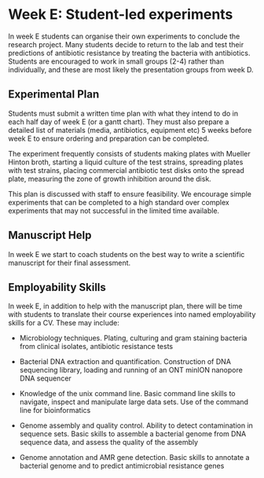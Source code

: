 # Week E: Student-led experiments

In week E students can organise their own experiments to conclude the research project. Many students decide to return to the lab and test their predictions of antibiotic resistance by treating the bacteria with antibiotics. Students are encouraged to work in small groups (2-4) rather than individually, and these are most likely the presentation groups from week D.

## Experimental Plan

Students must submit a written time plan with what they intend to do in each half day of week E (or a gantt chart). They must also prepare a detailed list of materials (media, antibiotics, equipment etc) 5 weeks before week E to ensure ordering and preparation can be completed.

The experiment frequently consists of students making plates with Mueller Hinton broth, starting a liquid culture of the test strains, spreading plates with test strains, placing commercial antibiotic test disks onto the spread plate, measuring the zone of growth inhibition around the disk.

This plan is discussed with staff to ensure feasibility. We encourage simple experiments that can be completed to a high standard over complex experiments that may not successful in the limited time available.

## Manuscript Help

In week E we start to coach students on the best way to write a scientific manuscript for their final assessment.

## Employability Skills

In week E, in addition to help with the manuscript plan, there will be time with students to translate their course experiences into named employability skills for a CV. These may include:

- Microbiology techniques. Plating, culturing and gram staining bacteria from clinical isolates, antibiotic resistance tests

- Bacterial DNA extraction and quantification. Construction of DNA sequencing library, loading and running of an ONT minION nanopore DNA sequencer

- Knowledge of the unix command line. Basic command line skills to navigate, inspect and manipulate large data sets. Use of the command line for bioinformatics

- Genome assembly and quality control. Ability to detect contamination in sequence sets. Basic skills to assemble a bacterial genome from DNA sequence data, and assess the quality of the assembly

- Genome annotation and AMR gene detection.  Basic skills to annotate a bacterial genome and to predict antimicrobial resistance genes
